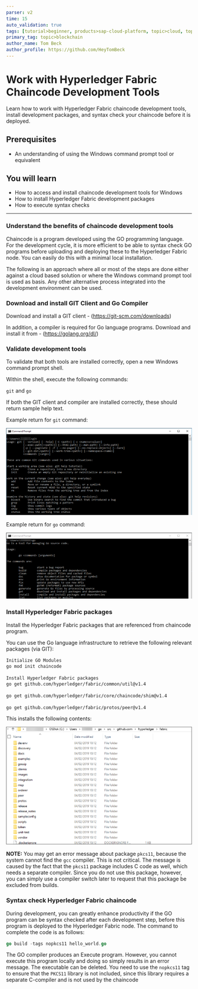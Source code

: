 ```yaml
---
parser: v2
time: 15
auto_validation: true
tags: [tutorial>beginner, products>sap-cloud-platform, topic>cloud, topic>blockchain]
primary_tag: topic>blockchain
author_name: Tom Beck
author_profile: https://github.com/HeyTomBeck
---
```


# Work with Hyperledger Fabric Chaincode Development Tools
<!-- description --> Learn how to work with Hyperledger Fabric chaincode development tools, install development packages, and syntax check your chaincode before it is deployed.

## Prerequisites
 - An understanding of using the Windows command prompt tool or equivalent

## You will learn
  - How to access and install chaincode development tools for Windows
  - How to install Hyperledger Fabric development packages
  - How to execute syntax checks
---

### Understand the benefits of chaincode development tools


Chaincode is a program developed using the GO programming language. For the development cycle, it is more efficient to be able to syntax check GO programs before uploading and deploying these to the Hyperledger Fabric node. You can easily do this with a minimal local installation.

The following is an approach where all or most of the steps are done either against a cloud based solution or where the Windows command prompt tool is used as basis. Any other alternative process integrated into the development environment can be used.


### Download and install GIT Client and Go Compiler


Download and install a GIT client - (https://git-scm.com/downloads)

In addition, a compiler is required for Go language programs. Download and install it from - (https://golang.org/dl/)


### Validate development tools


To validate that both tools are installed correctly, open a new Windows command prompt shell.

Within the shell, execute the following commands:

`git` and `go`

If both the GIT client and compiler are installed correctly, these should return sample help text.

Example return for `git` command:

![Image depicting command prompt](01--Git-Command.png)

Example return for `go` command:

![Image depicting command prompt](02-Go-Command.png)



### Install Hyperledger Fabric packages


Install the Hyperledger Fabric packages that are referenced from chaincode program.

You can use the Go language infrastructure to retrieve the following relevant packages (via GIT):

```Shell
Initialize GO Modules
go mod init chaincode

Install Hyperledger Fabric packages
go get github.com/hyperledger/fabric/common/util@v1.4

go get github.com/hyperledger/fabric/core/chaincode/shim@v1.4

go get github.com/hyperledger/fabric/protos/peer@v1.4

```

This installs the following contents:

![Image depicting command prompt](03--Package-Install.png)

**NOTE:**
 You may get an error message about package `pkcs11`, because the system cannot find the `gcc` compiler. This is not critical. The message is caused by the fact that the `pkcs11` package includes C code as well, which needs a separate compiler. Since you do not use this package, however, you can simply use a compiler switch later to request that this package be excluded from builds.



### Syntax check Hyperledger Fabric chaincode


During development, you can greatly enhance productivity if the GO program can be syntax checked after each development step, before this program is deployed to the Hyperledger Fabric node. The command to complete the code is as follows:

```Go
go build -tags nopkcs11 hello_world.go
```

The GO compiler produces an Execute program. However, you cannot execute this program locally and doing so simply results in an error message. The executable can be deleted. You need to use the `nopkcs11` tag to ensure that the `PKCS11` library is not included, since this library requires a separate C-compiler and is not used by the chaincode


